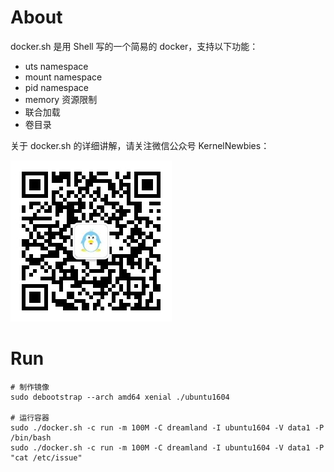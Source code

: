 # About

docker.sh 是用 Shell 写的一个简易的 docker，支持以下功能：

* uts namespace
* mount namespace
* pid namespace
* memory 资源限制
* 联合加载
* 卷目录

关于 docker.sh 的详细讲解，请关注微信公众号 KernelNewbies：

![微信搜一搜 KernelNewbies](kernelnewbies.jpg)

# Run

```
# 制作镜像
sudo debootstrap --arch amd64 xenial ./ubuntu1604

# 运行容器
sudo ./docker.sh -c run -m 100M -C dreamland -I ubuntu1604 -V data1 -P /bin/bash
sudo ./docker.sh -c run -m 100M -C dreamland -I ubuntu1604 -V data1 -P "cat /etc/issue"
```
